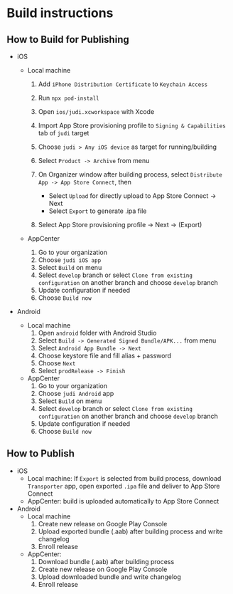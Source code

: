 # Build instructions

## How to Build for Publishing

- iOS

  - Local machine

    1.  Add `iPhone Distribution Certificate` to `Keychain Access`
    2.  Run `npx pod-install`
    3.  Open `ios/judi.xcworkspace` with Xcode
    4.  Import App Store provisioning profile to `Signing & Capabilities` tab of `judi` target
    5.  Choose `judi > Any iOS device` as target for running/building
    6.  Select `Product -> Archive` from menu
    7.  On Organizer window after building process, select `Distribute App -> App Store Connect`, then

        - Select `Upload` for directly upload to App Store Connect -> Next
        - Select `Export` to generate .ipa file

    8.  Select App Store provisioning profile -> Next -> (Export)

  - AppCenter
    1.  Go to your organization
    2.  Choose `judi iOS app`
    3.  Select `Build` on menu
    4.  Select `develop` branch or select `Clone from existing configuration` on another branch and choose `develop` branch
    5.  Update configuration if needed
    6.  Choose `Build now`

- Android
  - Local machine
    1.  Open `android` folder with Android Studio
    2.  Select `Build -> Generated Signed Bundle/APK...` from menu
    3.  Select `Android App Bundle -> Next`
    4.  Choose keystore file and fill alias + password
    5.  Choose `Next`
    6.  Select `prodRelease -> Finish`
  - AppCenter
    1.  Go to your organization
    2.  Choose `judi Android` app
    3.  Select `Build` on menu
    4.  Select `develop` branch or select `Clone from existing configuration` on another branch and choose `develop` branch
    5.  Update configuration if needed
    6.  Choose `Build now`

## How to Publish

- iOS
  - Local machine: If `Export` is selected from build process, download `Transporter` app, open exported `.ipa` file and deliver to App Store Connect
  - AppCenter: build is uploaded automatically to App Store Connect
- Android
  - Local machine
    1. Create new release on Google Play Console
    2. Upload exported bundle (.aab) after building process and write changelog
    3. Enroll release
  - AppCenter:
    1. Download bundle (.aab) after building process
    2. Create new release on Google Play Console
    3. Upload downloaded bundle and write changelog
    4. Enroll release
